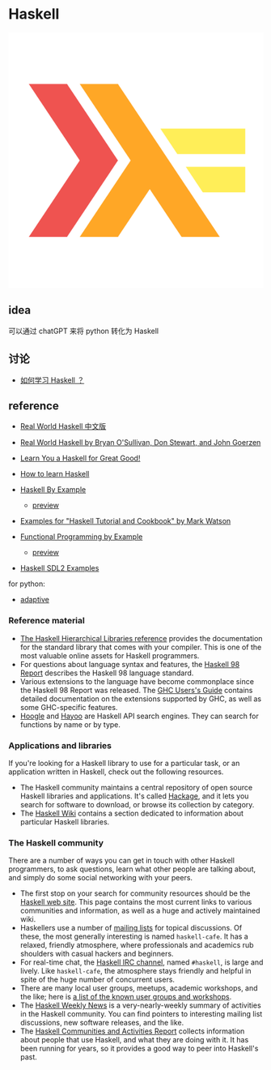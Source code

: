 # Haskell

![](assets/haskell.svg)

## idea

可以通过 chatGPT 来将 python 转化为 Haskell

## 讨论

- [如何学习 Haskell ？](https://www.zhihu.com/question/20193745)

## reference

- [Real World Haskell 中文版](https://rwh.readthedocs.io/en/latest/index.html)
- [Real World Haskell by Bryan O'Sullivan, Don Stewart, and John Goerzen](https://book.realworldhaskell.org/)
- [Learn You a Haskell for Great Good!](http://learnyouahaskell.com/chapters)
- [How to learn Haskell](https://github.com/bitemyapp/learnhaskell)

- [Haskell By Example](https://github.com/lotz84/haskellbyexample)

  - [preview](http://lotz84.github.io/haskellbyexample/)

- [Examples for "Haskell Tutorial and Cookbook" by Mark Watson](https://github.com/mark-watson/haskell_tutorial_cookbook_examples)

- [Functional Programming by Example](https://github.com/caiorss/Functional-Programming)

  - [preview](http://caiorss.github.io/Functional-Programming/)

- [Haskell SDL2 Examples](https://github.com/palf/haskell-sdl2-examples)

for python:

- [adaptive](https://github.com/python-adaptive/adaptive)

### Reference material

- [The Haskell Hierarchical Libraries reference](http://www.haskell.org/ghc/docs/latest/html/libraries/index.html) provides the documentation for the standard library that comes with your compiler. This is one of the most valuable online assets for Haskell programmers.
- For questions about language syntax and features, the [Haskell 98 Report](http://haskell.org/onlinereport/) describes the Haskell 98 language standard.
- Various extensions to the language have become commonplace since the Haskell 98 Report was released. The [GHC Users's Guide](http://www.haskell.org/ghc/docs/latest/html/users_guide/index.html) contains detailed documentation on the extensions supported by GHC, as well as some GHC-specific features.
- [Hoogle](http://haskell.org/hoogle/) and [Hayoo](http://holumbus.fh-wedel.de/hayoo/hayoo.html) are Haskell API search engines. They can search for functions by name or by type.

### Applications and libraries

If you're looking for a Haskell library to use for a particular task, or an application written in Haskell, check out the following resources.

- The Haskell community maintains a central repository of open source Haskell libraries and applications. It's called [Hackage](http://hackage.haskell.org/), and it lets you search for software to download, or browse its collection by category.
- The [Haskell Wiki](http://haskell.org/haskellwiki/Applications_and_libraries) contains a section dedicated to information about particular Haskell libraries.

### The Haskell community

There are a number of ways you can get in touch with other Haskell programmers, to ask questions, learn what other people are talking about, and simply do some social networking with your peers.

- The first stop on your search for community resources should be the [Haskell web site](http://www.haskell.org/). This page contains the most current links to various communities and information, as well as a huge and actively maintained wiki.
- Haskellers use a number of [mailing lists](http://haskell.org/haskellwiki/Mailing_lists) for topical discussions. Of these, the most generally interesting is named `haskell-cafe`. It has a relaxed, friendly atmosphere, where professionals and academics rub shoulders with casual hackers and beginners.
- For real-time chat, the [Haskell IRC channel](http://haskell.org/haskellwiki/IRC_channel), named `#haskell`, is large and lively. Like `haskell-cafe`, the atmosphere stays friendly and helpful in spite of the huge number of concurrent users.
- There are many local user groups, meetups, academic workshops, and the like; here is [a list of the known user groups and workshops](http://haskell.org/haskellwiki/User_groups).
- The [Haskell Weekly News](http://sequence.complete.org/) is a very-nearly-weekly summary of activities in the Haskell community. You can find pointers to interesting mailing list discussions, new software releases, and the like.
- The [Haskell Communities and Activities Report](http://haskell.org/communities/) collects information about people that use Haskell, and what they are doing with it. It has been running for years, so it provides a good way to peer into Haskell's past.
